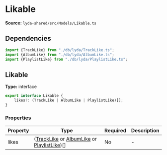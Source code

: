 # Likable

**Source:** `lyda-shared/src/Models/Likable.ts`

## Dependencies

```typescript
import {TrackLike} from "./db/lyda/TrackLike.ts";
import {AlbumLike} from "./db/lyda/AlbumLike.ts";
import {PlaylistLike} from "./db/lyda/PlaylistLike.ts";
```

## Likable

**Type:** interface

```typescript
export interface Likable {
    likes?: (TrackLike | AlbumLike | PlaylistLike)[];
}
```

### Properties

| Property | Type | Required | Description |
|----------|------|----------|-------------|
| likes | ([TrackLike](/api/data-models/Models/db/lyda/TrackLike) or [AlbumLike](/api/data-models/Models/db/lyda/AlbumLike) or [PlaylistLike](/api/data-models/Models/db/lyda/PlaylistLike))[] | No | - |

